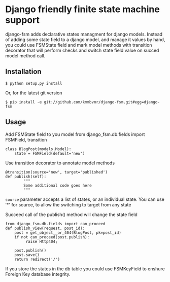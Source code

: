 Django friendly finite state machine support
============================================

django-fsm adds declarative states managment for django models.
Instead of adding some state field to a django model, and manage it
values by hand, you could use FSMState field and mark model methods
with transition decorator that will perform checks and switch state
field value on succed model method call.

Installation
------------

    $ python setup.py install

Or, for the latest git version

    $ pip install -e git://github.com/kmmbvnr/django-fsm.git#egg=django-fsm


Usage
-----

Add FSMState field to you model
    from django_fsm.db.fields import FSMField, transition

    class BlogPost(models.Model):
        state = FSMField(default='new')


Use transition decorator to annotate model methods

    @transition(source='new', target='published')
    def publish(self):
            """
            Some additional code goes here
            """

`source` parameter accepts a list of states, or an individual state.
You can use '*' for source, to allow the switching to target from any state


Succeed call of the publish() method will change the state field

    from django_fsm.db.fields import can_proceed
    def publish_view(request, post_id):
        post = get_object__or_404(BlogPost, pk=post_id)
        if not can_proceed(post.publish):
             raise Http404;

        post.publish()
        post.save()
        return redirect('/')

If you store the states in the db table you could use FSMKeyField to
enshure Foreign Key database integrity.















